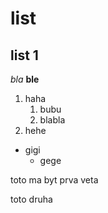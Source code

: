 # list
## list 1

_bla_
**ble**

1. haha
    1. bubu
    2. blabla
2. hehe

 * gigi
   * gege

<p> toto ma byt prva veta <p>
    toto druha
